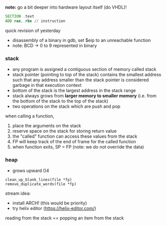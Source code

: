 **note:** go a bit deeper into hardware layout itself (do VHDL)!

```asm
SECTION .text
ADD rax, rbx // instruction
```

quick revision of yesterday
- disassembly of a binary in gdb, set $eip to an unreachable function
- note: BCD -> 0 to 9 represented in binary

### stack
- any program is assigned a contiguous section of memory called stack
- stack pointer (pointing to top of the stack) contains the smallest address such that any address smaller than the stack pointer is considered garbage in that execution context
- bottom of the stack is the largest address in the stack range
- stack always grows from **larger memory to smaller memory** (i.e. from the bottom of the stack to the top of the stack)
- two operations on the stack which are push and pop

when calling a function,
1. place the arguments on the stack
2. reserve space on the stack for storing return value
3. the "called" function can access these values from the stack
4. FP will keep track of the end of frame for the called function
5. when function exits, SP = FP (note: we do not override the data)

### heap
- grows upward ()4

```
clean_up_blank_lines(file *fp)
remove_duplicate_words(file *fp)
```

stream idea: 
- install ARCH! (this would be priority)
- try helix editor (https://helix-editor.com/)

reading from the stack == popping an item from the stack